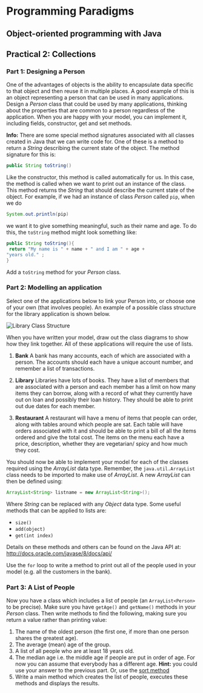 # Programming Paradigms
## Object-oriented programming with Java

## Practical 2: Collections

### Part 1: Designing a Person

One of the advantages of objects is the ability to encapsulate data specific to
that object and then reuse it in multiple places. A good example of this is an
object representing a person that can be used in many applications. Design a
_Person_ class that could be used by many applications, thinking about the
properties that are common to a person regardless of the application.
When you are happy with your model, you can implement it, including fields, constructor, get and set methods.

__Info:__ There are some special method signatures associated with all classes
created in Java that we can write code for. One of these is a method to return
a _String_ describing the current state of the object. The method signature for
this is:

```java
public String toString()
```

Like the constructor, this method is called automatically for us. In this case,
the method is called when we want to print out an instance of the class. This
method returns the _String_ that should describe the current state of the object.
For example, if we had an instance of class _Person_ called `pip`, when we do

```java
System.out.println(pip)
```

we want it to give something meaningful, such as their name and age. To do
this, the `toString` method might look something like:

```java
public String toString(){
 return "My name is " + name + " and I am " + age +
"years old." ;
}
```

Add a `toString` method for your _Person_ class.

### Part 2: Modelling an application

Select one of the applications below to link your Person into, or choose one of your own (that involves people). An example of a
possible class structure for the library application is shown below.

![Library Class Structure](libraryClassStructure.png "Library Class Structure")

When you have written your model, draw out the class diagrams to show how
they link together. All of these applications will require the use of lists.

1. __Bank__ A bank has many accounts, each of which are associated with a
person. The accounts should each have a unique account number, and
remember a list of transactions. 

2. __Library__ Libraries have lots of books. They have a
list of members that are associated with a person and each member has a
limit on how many items they can borrow, along with a record of what they
currently have out on loan and possibly their loan history. They should be able
to print out due dates for each member.

3. __Restaurant__ A restaurant will have a menu of items that people can order,
along with tables around which people are sat. Each table will have orders
associated with it and should be able to print a bill of all the items ordered and
give the total cost. The items on the menu each have a price, description,
whether they are vegetarian/ spicy and how much they cost.

You should now be able to implement your model for each of the
classes required using the _ArrayList_ data type.
Remember, the `java.util.ArrayList` class needs to be imported
to make use of _ArrayList_. A new _ArrayList_ can then be defined using:

```java
ArrayList<String> listname = new ArrayList<String>();
```

Where _String_ can be replaced with any _Object_ data type. Some useful
methods that can be applied to lists are:

* `size()`
* `add(object)`
* `get(int index)` 

Details on these methods and others can be found on the Java API at:
<http://docs.oracle.com/javase/8/docs/api/>

Use the `for` loop to write a method to print out all of the people used in your model (e.g. all the customers in the bank).


### Part 3: A List of People

Now you have a class which includes a list of people (an
`ArrayList<Person>` to be precise). Make sure you have `getAge()`
and `getName()` methods in your _Person_ class. Then write methods
to find the following, making sure you return a value rather than
printing value:

1. The name of the oldest person (the first one, if more than one person shares the greatest age).
2. The average (mean) age of the group.
4. A list of all people who are at least 18 years old.
6. The median age i.e. the middle age if people are put in order of age.
For now you can assume that everybody has a different age. __Hint:__ you could use your answer to the previous part. Or, use the [sort method](https://docs.oracle.com/javase/7/docs/api/java/util/Collections.html#sort(java.util.List))
7. Write a main method which creates the list of people, executes these methods and displays the results.
